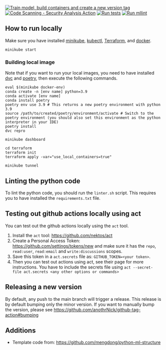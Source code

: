 [![Train model, build containers and create a new version tag](https://github.com/Fastjur/nidhogg/actions/workflows/build.yaml/badge.svg)](https://github.com/Fastjur/nidhogg/actions/workflows/build.yaml)
[![Code Scanning - Security Analysis Action](https://github.com/Fastjur/nidhogg/actions/workflows/codeQL.yaml/badge.svg)](https://github.com/Fastjur/nidhogg/actions/workflows/codeQL.yaml)
[![Run tests](https://github.com/Fastjur/nidhogg/actions/workflows/test.yaml/badge.svg)](https://github.com/Fastjur/nidhogg/actions/workflows/test.yaml)
[![Run mllint](https://github.com/Fastjur/nidhogg/actions/workflows/linter.yaml/badge.svg)](https://github.com/Fastjur/nidhogg/actions/workflows/linter.yaml)

## How to run locally
Make sure you have installed
[minikube](https://minikube.sigs.k8s.io/docs/start/),
[kubectl](https://kubernetes.io/docs/tasks/tools/install-kubectl/),
[Terraform](https://learn.hashicorp.com/tutorials/terraform/install-cli),
and [docker](https://www.docker.com/).

```
minikube start
```

### Building local image
Note that if you want to run your local images, you need to have installed [dvc](https://dvc.org/) and [poetry](https://python-poetry.org), then execute the following commands.

```
eval $(minikube docker-env)
conda create -n [env name] python=3.9
conda activate [env name]
conda install poetry
poetry env use 3.9 # This returns a new poetry environment with python 3.9
source /path/to/created/poetry/environment/activate # Switch to the poetry environment (you should also set this environment as the python interpreter in your IDE)
poetry install
dvc repro
```

```
minikube dashboard
```

```
cd terraform
terraform init
terraform apply -var="use_local_containers=true"
```

```
minikube tunnel
```

## Linting the python code
To lint the python code, you should run the `linter.sh` script.
This requires you to have installed the `requirements.txt` file.

## Testing out github actions locally using act
You can test out the github actions locally using the `act` tool.
1. Install the `act` tool: https://github.com/nektos/act
2. Create a Personal Access Token: https://github.com/settings/tokens/new and make sure it has the `repo`, `read:user`, `read:email` and `write:discussions` scopes.
3. Save this token in a `act.secrets` file as: `GITHUB_TOKEN=<your token>`.
4. Then you can test out actions using act, see their page for more instructions.
   You have to include the secrets file using `act --secret-file act.secrets <any other options or commands>`

## Releasing a new version
By default, any push to the main branch will trigger a release.
This release is by default bumping only the minor version.
If you want to manually bump the version, please see https://github.com/anothrNick/github-tag-action#bumping

## Additions

- Template code from: https://github.com/mengdong/python-ml-structure
